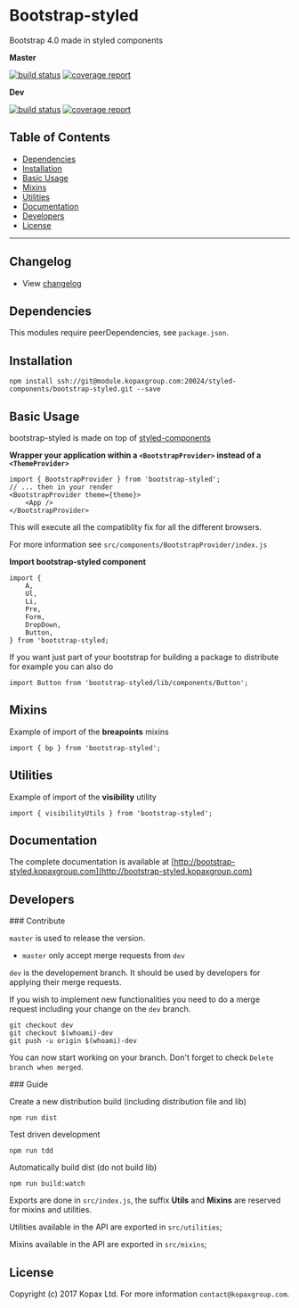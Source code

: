 # Bootstrap-styled

Bootstrap 4.0 made in styled components

**Master**

[![build status](https://module.kopaxgroup.com/styled-components/bootstrap-styled/badges/master/build.svg)](https://module.kopaxgroup.com/styled-components/bootstrap-styled/commits/master)
[![coverage report](https://module.kopaxgroup.com/styled-components/bootstrap-styled/badges/master/coverage.svg)](https://module.kopaxgroup.com/styled-components/bootstrap-styled/commits/master)

**Dev**

[![build status](https://module.kopaxgroup.com/styled-components/bootstrap-styled/badges/dev/build.svg)](https://module.kopaxgroup.com/styled-components/bootstrap-styled/commits/dev)
[![coverage report](https://module.kopaxgroup.com/styled-components/bootstrap-styled/badges/dev/coverage.svg)](https://module.kopaxgroup.com/styled-components/bootstrap-styled/commits/dev)

## Table of Contents

  - [Dependencies](#dependencies)
  - [Installation](#installation)
  - [Basic Usage](#basic-usage)
  - [Mixins](#mixins)
  - [Utilities](#utilities)
  - [Documentation](#documentation)
  - [Developers](#developers)
  - [License](#license)

---

## Changelog

 - View [changelog](CHANGELOG.md)

## Dependencies

This modules require peerDependencies, see `package.json`.

## Installation

    npm install ssh://git@module.kopaxgroup.com:20024/styled-components/bootstrap-styled.git --save

## Basic Usage

bootstrap-styled is made on top of [styled-components](https://github.com/styled-components/styled-components)

__Wrapper your application within a `<BootstrapProvider>` __instead of__ a `<ThemeProvider>`__

    import { BootstrapProvider } from 'bootstrap-styled';
    // ... then in your render
    <BootstrapProvider theme={theme}>
        <App />
    </BootstrapProvider>
    
This will execute all the compatiblity fix for all the different browsers.

For more information see `src/components/BootstrapProvider/index.js`

__Import bootstrap-styled component__
    
    import {
        A,
        Ul,
        Li,
        Pre,
        Form,
        DropDown,
        Button,
    } from 'bootstrap-styled;

If you want just part of your bootstrap for building a package to distribute for example you can also do

    import Button from 'bootstrap-styled/lib/components/Button';
    
## Mixins

Example of import of the __breapoints__ mixins

    import { bp } from 'bootstrap-styled';

## Utilities

Example of import of the __visibility__ utility

    import { visibilityUtils } from 'bootstrap-styled';

## Documentation

The complete documentation is available at [http://bootstrap-styled.kopaxgroup.com](http://bootstrap-styled.kopaxgroup.com)

## Developers

### Contribute

`master` is used to release the version. 

- `master` only accept merge requests from `dev`

`dev` is the developement branch. It should be used by developers for applying their merge requests.

If you wish to implement new functionalities you need to do a merge request including your change on the `dev` branch.

    git checkout dev
    git checkout $(whoami)-dev
    git push -u origin $(whoami)-dev 

You can now start working on your branch. Don't forget to check `Delete branch when merged`.

### Guide

Create a new distribution build (including distribution file and lib)

    npm run dist
    
Test driven development

    npm run tdd
    
Automatically build dist (do not build lib)

    npm run build:watch
    
Exports are done in `src/index.js`, the suffix __Utils__ and __Mixins__ are reserved for mixins and utilities.

Utilities available in the API are exported in `src/utilities`;

Mixins available in the API are exported in `src/mixins`;

## License

Copyright (c) 2017 Kopax Ltd. For more information `contact@kopaxgroup.com`.
